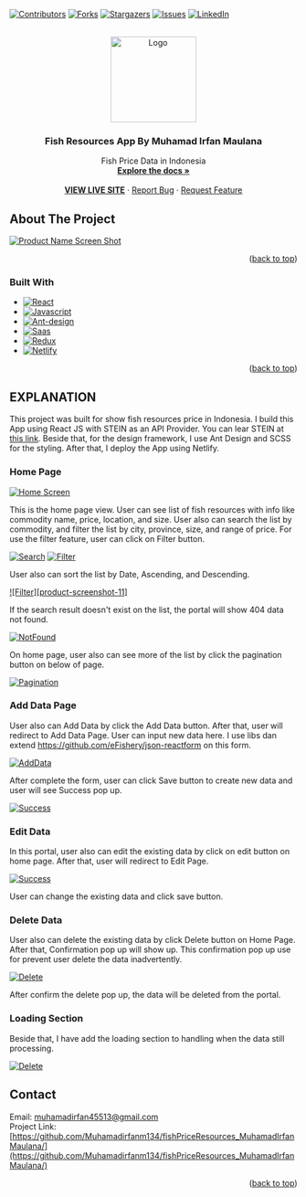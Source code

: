 <!-- Improved compatibility of back to top link: See: https://github.com/othneildrew/Best-README-Template/pull/73 -->
<a name="readme-top"></a>
<!--
*** Thanks for checking out the Best-README-Template. If you have a suggestion
*** that would make this better, please fork the repo and create a pull request
*** or simply open an issue with the tag "enhancement".
*** Don't forget to give the project a star!
*** Thanks again! Now go create something AMAZING! :D
-->



<!-- PROJECT SHIELDS -->
<!--
*** I'm using markdown "reference style" links for readability.
*** Reference links are enclosed in brackets [ ] instead of parentheses ( ).
*** See the bottom of this document for the declaration of the reference variables
*** for contributors-url, forks-url, etc. This is an optional, concise syntax you may use.
*** https://www.markdownguide.org/basic-syntax/#reference-style-links
-->
[![Contributors][contributors-shield]][contributors-url]
[![Forks][forks-shield]][forks-url]
[![Stargazers][stars-shield]][stars-url]
[![Issues][issues-shield]][issues-url]
[![LinkedIn][linkedin-shield]][linkedin-url]



<!-- PROJECT LOGO -->
<br />
<div align="center">
  <a href="https://github.com/Muhamadirfanm134/fishPriceResources_MuhamadIrfanMaulana">
    <img src="/src/assets/icons/logo.png" alt="Logo" width="150" height="150">
  </a>

<h3 align="center">Fish Resources App By Muhamad Irfan Maulana</h3>

  <p align="center">
    Fish Price Data in Indonesia
    <br />
    <a href="https://github.com/Muhamadirfanm134/fishPriceResources_MuhamadIrfanMaulana"><strong>Explore the docs »</strong></a>
    <br />
    <br />
    <a href="https://fish-resources-muhamadirfanmaulana.netlify.app/"><b>VIEW LIVE SITE</b></a>
    ·
    <a href="https://github.com/Muhamadirfanm134/fishPriceResources_MuhamadIrfanMaulana/issues">Report Bug</a>
    ·
    <a href="https://github.com/Muhamadirfanm134/fishPriceResources_MuhamadIrfanMaulana/issues">Request Feature</a>
  </p>
</div>

<!-- ABOUT THE PROJECT -->
## About The Project

[![Product Name Screen Shot][product-screenshot-1]](https://fish-resources-muhamadirfanmaulana.netlify.app/)

<p align="right">(<a href="#readme-top">back to top</a>)</p>


### Built With

* [![React][React.js]][React-url]
* [![Javascript][Javascript]][Javascript-url]
* [![Ant-design][Ant-design]][Ant-design]
* [![Saas][Saas]][Saas-url]
* [![Redux][Redux]][Redux-url]
* [![Netlify][Netlify]][Netlify-url]

<p align="right">(<a href="#readme-top">back to top</a>)</p>



<!-- EXPLANATION -->
## EXPLANATION


This project was built for show fish resources price in Indonesia. I build this App using React JS with STEIN as an API Provider. You can lear STEIN at <a href="https://docs.steinhq.com/introduction">this link</a>. Beside that, for the design framework, I use Ant Design and SCSS for the styling. After that, I deploy the App using Netlify.  

### Home Page

[![Home Screen][product-screenshot-1]](https://fish-resources-muhamadirfanmaulana.netlify.app/)

This is the home page view. User can see list of fish resources with info like commodity name, price, location, and size. User also can search the list by commodity, and filter the list by city, province, size, and range of price. For use the filter feature, user can click on Filter button.

[![Search][product-screenshot-3]](https://fish-resources-muhamadirfanmaulana.netlify.app/)
[![Filter][product-screenshot-4]](https://fish-resources-muhamadirfanmaulana.netlify.app/)

User also can sort the list by Date, Ascending, and Descending.

[![Filter][product-screenshot-11]](https://fish-resources-muhamadirfanmaulana.netlify.app/)

If the search result doesn't exist on the list, the portal will show 404 data not found.

[![NotFound][product-screenshot-5]](https://fish-resources-muhamadirfanmaulana.netlify.app/)

On home page, user also can see more of the list by click the pagination button on below of page.

[![Pagination][product-screenshot-2]](https://fish-resources-muhamadirfanmaulana.netlify.app/)

### Add Data Page

User also can Add Data by click the Add Data button. After that, user will redirect to Add Data Page. User can input new data here. I use libs dan extend https://github.com/eFishery/json-reactform on this form.

[![AddData][product-screenshot-6]](https://fish-resources-muhamadirfanmaulana.netlify.app/add)

After complete the form, user can click Save button to create new data and user will see Success pop up.

[![Success][product-screenshot-7]](https://fish-resources-muhamadirfanmaulana.netlify.app/add)

### Edit Data

In this portal, user also can edit the existing data by click on edit button on home page. After that, user will redirect to Edit Page.

[![Success][product-screenshot-9]](https://fish-resources-muhamadirfanmaulana.netlify.app/edit?id=505a9da0-b15a-471c-aab4-3f013c082158)

User can change the existing data and click save button.

### Delete Data

User also can delete the existing data by click Delete button on Home Page. After that, Confirmation pop up will show up. This confirmation pop up use for prevent user delete the data inadvertently.

[![Delete][product-screenshot-8]](https://fish-resources-muhamadirfanmaulana.netlify.app/)

After confirm the delete pop up, the data will be deleted from the portal.

### Loading Section

Beside that, I have add the loading section to handling when the data still processing.

[![Delete][product-screenshot-10]](https://fish-resources-muhamadirfanmaulana.netlify.app/)


<!-- CONTACT -->
## Contact

Email: muhamadirfan45513@gmail.com<br/>
Project Link: [https://github.com/Muhamadirfanm134/fishPriceResources_MuhamadIrfanMaulana/](https://github.com/Muhamadirfanm134/fishPriceResources_MuhamadIrfanMaulana/)

<p align="right">(<a href="#readme-top">back to top</a>)</p>







<!-- MARKDOWN LINKS & IMAGES -->
<!-- https://www.markdownguide.org/basic-syntax/#reference-style-links -->
[contributors-shield]: https://img.shields.io/github/contributors/Muhamadirfanm134/fishPriceResources_MuhamadIrfanMaulana.svg?style=for-the-badge
[contributors-url]: https://github.com/Muhamadirfanm134/fishPriceResources_MuhamadIrfanMaulana/contributors
[forks-shield]: https://img.shields.io/github/forks/Muhamadirfanm134/fishPriceResources_MuhamadIrfanMaulana.svg?style=for-the-badge
[forks-url]: https://github.com/Muhamadirfanm134/fishPriceResources_MuhamadIrfanMaulana/members
[stars-shield]: https://img.shields.io/github/stars/Muhamadirfanm134/fishPriceResources_MuhamadIrfanMaulana.svg?style=for-the-badge
[stars-url]: https://github.com/Muhamadirfanm134/fishPriceResources_MuhamadIrfanMaulana/stargazers
[issues-shield]: https://img.shields.io/github/issues/Muhamadirfanm134/fishPriceResources_MuhamadIrfanMaulana.svg?style=for-the-badge
[issues-url]: https://github.com/Muhamadirfanm134/fishPriceResources_MuhamadIrfanMaulana/issues
[linkedin-shield]: https://img.shields.io/badge/-LinkedIn-black.svg?style=for-the-badge&logo=linkedin&colorB=555
[linkedin-url]: https://www.linkedin.com/in/muhamadirfanm134/
[product-screenshot-1]: src/assets/images/product-screenshoot-1.png
[product-screenshot-2]: src/assets/images/product-screenshoot-2.png
[product-screenshot-3]: src/assets/images/product-screenshoot-3.png
[product-screenshot-4]: src/assets/images/product-screenshoot-4.png
[product-screenshot-5]: src/assets/images/product-screenshoot-5.png
[product-screenshot-6]: src/assets/images/product-screenshoot-6.png
[product-screenshot-7]: src/assets/images/product-screenshoot-7.png
[product-screenshot-8]: src/assets/images/product-screenshoot-8.png
[product-screenshot-9]: src/assets/images/product-screenshoot-9.png
[product-screenshot-10]: src/assets/images/product-screenshoot-10.png
[Saas]: https://img.shields.io/badge/Sass-CC6699?style=for-the-badge&logo=sass&logoColor=white
[Saas-url]:https://sass-lang.com/
[Redux]:https://img.shields.io/badge/Redux-593D88?style=for-the-badge&logo=redux&logoColor=white
[Redux-url]:https://redux.js.org/
[Netlify]:https://img.shields.io/badge/Netlify-00C7B7?style=for-the-badge&logo=netlify&logoColor=white
[Netlify-url]:https://www.netlify.com/
[Javascript]: https://img.shields.io/badge/JavaScript-F7DF1E?style=for-the-badge&logo=javascript&logoColor=black
[Javascript-url]: https://www.javascript.com/
[React.js]: https://img.shields.io/badge/React-20232A?style=for-the-badge&logo=react&logoColor=61DAFB
[React-url]: https://reactjs.org/
[Graphql]: https://img.shields.io/badge/-ApolloGraphQL-311C87?style=for-the-badge&logo=apollo-graphql
[Graphql-url]: https://www.apollographql.com/
[Ant-design]: https://img.shields.io/badge/-AntDesign-%230170FE?style=for-the-badge&logo=ant-design&logoColor=white
[Ant-design-url]: https://ant.design/

